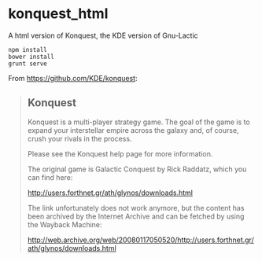# konquest_html
A html version of Konquest, the KDE version of Gnu-Lactic


```
npm install
bower install
grunt serve
```



From https://github.com/KDE/konquest:


> Konquest
> --------
> 
> Konquest is a multi-player strategy game. The goal of
> the game is to expand your interstellar empire across the
> galaxy and, of course, crush your rivals in the process.
> 
> Please see the Konquest help page for more information.
> 
> The original game is Galactic Conquest by Rick Raddatz, which you can find here:
> 
> http://users.forthnet.gr/ath/glynos/downloads.html
> 
> The link unfortunately does not work anymore, but the content has been archived
> by the Internet Archive and can be fetched by using the Wayback Machine:
> 
> http://web.archive.org/web/20080117050520/http://users.forthnet.gr/ath/glynos/downloads.html
